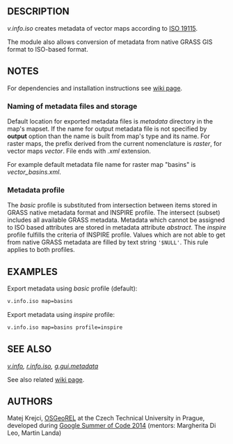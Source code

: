 ## DESCRIPTION

*v.info.iso* creates metadata of vector maps according to [ISO
19115](https://www.iso.org/standard/26020.html).

The module also allows conversion of metadata from native GRASS GIS
format to ISO-based format.

## NOTES

For dependencies and installation instructions see [wiki
page](https://grasswiki.osgeo.org/wiki/ISO/INSPIRE_Metadata_Support).

### Naming of metadata files and storage

Default location for exported metadata files is *metadata* directory in
the map's mapset. If the name for output metadata file is not specified
by **output** option than the name is built from map's type and its
name. For raster maps, the prefix derived from the current nomenclature
is *raster*, for vector maps *vector*. File ends with *.xml* extension.

For example default metadata file name for raster map "basins" is
*vector\_basins.xml*.

### Metadata profile

The *basic* profile is substituted from intersection between items
stored in GRASS native metadata format and INSPIRE profile. The
intersect (subset) includes all available GRASS metadata. Metadata which
cannot be assigned to ISO based attributes are stored in metadata
attribute *abstract*. The *inspire* profile fulfills the criteria of
INSPIRE profile. Values which are not able to get from native GRASS
metadata are filled by text string `'$NULL'`. This rule applies to both
profiles.

## EXAMPLES

Export metadata using *basic* profile (default):

```sh
v.info.iso map=basins
```

Export metadata using *inspire* profile:

```sh
v.info.iso map=basins profile=inspire
```

## SEE ALSO

*[v.info](https://grass.osgeo.org/grass-stable/manuals/v.info.html),
[r.info.iso](r.info.iso.md), [g.gui.metadata](g.gui.metadata.md)*

See also related [wiki
page](https://grasswiki.osgeo.org/wiki/ISO/INSPIRE_Metadata_Support).

## AUTHORS

Matej Krejci, [OSGeoREL](https://geo.fsv.cvut.cz/gwiki/osgeorel) at the
Czech Technical University in Prague, developed during [Google Summer of
Code 2014](https://trac.osgeo.org/grass/wiki/GSoC/2014/MetadataForGRASS)
(mentors: Margherita Di Leo, Martin Landa)
